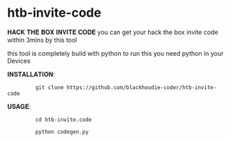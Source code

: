 # htb-invite-code
𝐇𝐀𝐂𝐊 𝐓𝐇𝐄 𝐁𝐎𝐗 𝐈𝐍𝐕𝐈𝐓𝐄 𝐂𝐎𝐃𝐄 you can get your hack the box invite code within 3mins by this tool

this tool is completely build with python to run this you need python in your Devices


𝐈𝐍𝐒𝐓𝐀𝐋𝐋𝐀𝐓𝐈𝐎𝐍:
             
             git clone https://github.com/blackhoodie-coder/htb-invite-code
             
𝐔𝐒𝐀𝐆𝐄:
 
             cd htb-invite.code
             
             python codegen.py
